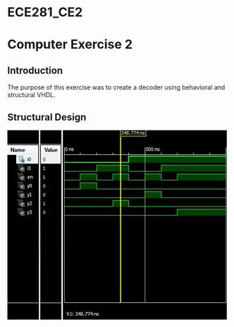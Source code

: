 ECE281_CE2
==========

# Computer Exercise 2

## Introduction

The purpose of this exercise was to create a decoder using behavioral and structural VHDL. 

## Structural Design

![alt tag](https://github.com/seanbapty/ECE281_CE2/blob/master/StructuralTestbenchOutput.JPG)
